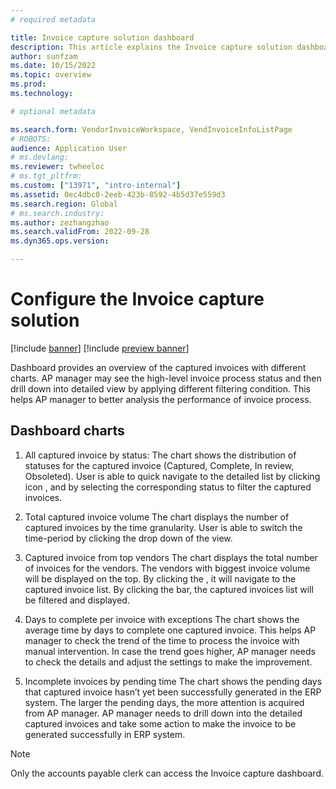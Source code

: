 ```yaml
---
# required metadata

title: Invoice capture solution dashboard
description: This article explains the Invoice capture solution dashboard.
author: sunfzam
ms.date: 10/15/2022
ms.topic: overview
ms.prod: 
ms.technology: 

# optional metadata

ms.search.form: VendorInvoiceWorkspace, VendInvoiceInfoListPage
# ROBOTS: 
audience: Application User
# ms.devlang: 
ms.reviewer: twheeloc
# ms.tgt_pltfrm: 
ms.custom: ["13971", "intro-internal"]
ms.assetid: 0ec4dbc0-2eeb-423b-8592-4b5d37e559d3
ms.search.region: Global
# ms.search.industry: 
ms.author: zezhangzhao
ms.search.validFrom: 2022-09-28
ms.dyn365.ops.version: 

---
```


# Configure the Invoice capture solution

[!include [banner](../includes/banner.md)]
[!include [preview banner](../includes/preview-banner.md)]

Dashboard provides an overview of the captured invoices with different charts. AP manager may see the high-level invoice process status and then drill down into 
detailed view by applying different filtering condition. This helps AP manager to better analysis the performance of invoice process. 

## Dashboard charts

1.	All captured invoice by status:
The chart shows the distribution of statuses for the captured invoice (Captured, Complete, In review, Obsoleted). User is able to quick navigate to the detailed list 
by clicking icon  , and by selecting the corresponding status to filter the captured invoices.

2.	Total captured invoice volume
The chart displays the number of captured invoices by the time granularity. User is able to switch the time-period by clicking the drop down of the view. 

3.	Captured invoice from top vendors
The chart displays the total number of invoices for the vendors. The vendors with biggest invoice volume will be displayed on the top. By clicking the , it will 
navigate to the captured invoice list. By clicking the bar, the captured invoices list will be filtered and displayed. 

4.	Days to complete per invoice with exceptions
The chart shows the average time by days to complete one captured invoice. This helps AP manager to check the trend of the time to process the invoice with manual 
intervention. In case the trend goes higher, AP manager needs to check the details and adjust the settings to make the improvement. 

5.	Incomplete invoices by pending time
The chart shows the pending days that captured invoice hasn’t yet been successfully generated in the ERP system. The larger the pending days, the more attention is 
acquired from AP manager. AP manager needs to drill down into the detailed captured invoices and take some action to make the invoice to be generated successfully in 
ERP system. 

>[!NOTE]
> Only the accounts payable clerk can access the Invoice capture dashboard.
